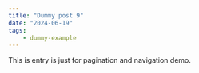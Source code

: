 ```yaml
---
title: "Dummy post 9"
date: "2024-06-19"
tags:
    - dummy-example
---
```


This is entry is just for pagination and navigation demo.